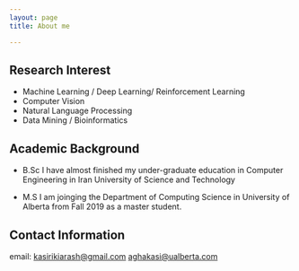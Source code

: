 ```yaml
---
layout: page
title: About me

---
```


## Research Interest
* Machine Learning / Deep Learning/ Reinforcement Learning
* Computer Vision
* Natural Language Processing
* Data Mining / Bioinformatics

## Academic Background
* B.Sc
  I have almost finished my under-graduate education in Computer Engineering in Iran University of Science and Technology
  
* M.S
  I am joinging the Department of Computing Science in University of Alberta from Fall 2019 as a master student.
  
## Contact Information

email: kasirikiarash@gmail.com
       aghakasi@ualberta.com



